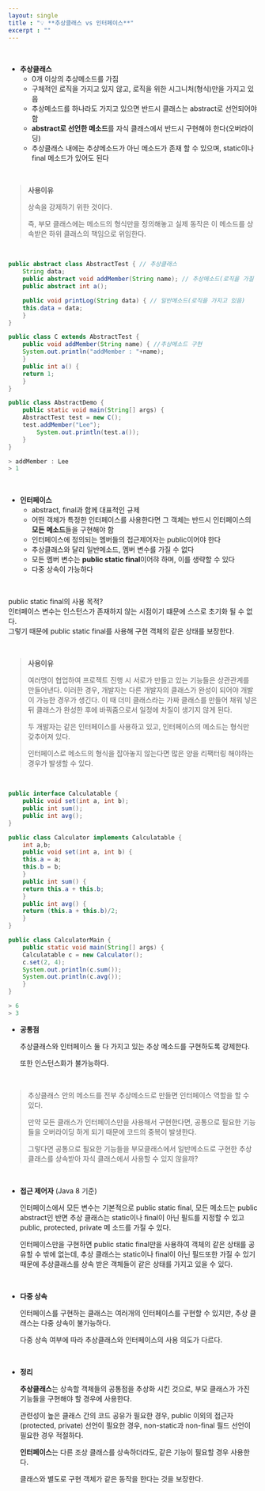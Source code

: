 ```yaml
---
layout: single
title : "💡 **추상클래스 vs 인터페이스**"
excerpt : ""
---
```


<br>

- **추상클래스**
  - 0개 이상의 추상메소드를 가짐
  - 구체적인 로직을 가지고 있지 않고, 로직을 위한 시그니처(형식)만을 가지고 있음
  - 추상메소드를 하나라도 가지고 있으면 반드시 클래스는 abstract로 선언되어야 함
  - **abstract로 선언한 메소드**를 자식 클래스에서 반드시 구현해야 한다(오버라이딩)
  - 추상클래스 내에는 추상메소드가 아닌 메소드가 존재 할 수 있으며, static이나 final 메소드가 있어도 된다

<br>

> **사용이유** <br>
>
> 상속을 강제하기 위한 것이다. <br>
>
> 즉, 부모 클래스에는 메소드의 형식만을 정의해놓고 실제 동작은 이 메소드를 상속받은 하위 클래스의 책임으로 위임한다.

<br>

```java
public abstract class AbstractTest { // 추상클래스
    String data;
    public abstract void addMember(String name); // 추상메소드(로직을 가질 수 없다)
    public abstract int a();

    public void printLog(String data) { // 일반메소드(로직을 가지고 있음)
	this.data = data;
    }
}
```

```java
public class C extends AbstractTest {
    public void addMember(String name) { //추상메소드 구현
	System.out.println("addMember : "+name);
    }
    public int a() {
	return 1;
    }
}
```

```java
public class AbstractDemo {
    public static void main(String[] args) {
	AbstractTest test = new C();
	test.addMember("Lee");
        System.out.println(test.a());
    }
}
```

```java
> addMember : Lee
> 1
```

<br>

- **인터페이스**
  - abstract, final과 함께 대표적인 규제
  - 어떤 객체가 특정한 인터페이스를 사용한다면 그 객체는 반드시 인터페이스의 **모든 메소드**들을 구현해야 함
  - 인터페이스에 정의되는 멤버들의 접근제어자는 public이어야 한다
  - 추상클래스와 달리 일반메소드, 멤버 변수를 가질 수 없다
  - 모든 멤버 변수는 **public static final**이어햐 하며, 이를 생략할 수 있다
  - 다중 상속이 가능하다
<br>

public static final의 사용 목적? <br>
인터페이스 변수는 인스턴스가 존재하지 않는 시점이기 떄문에 스스로 초기화 될 수 없다. <br>
그렇기 때문에 public static final를 사용해 구현 객체의 같은 상태를 보장한다.

<br>

> **사용이유** <br>
>
> 여러명이 협업하여 프로젝트 진행 시 서로가 만들고 있는 기능들은 상관관계를 만들어낸다. 이러한 경우, 개발자는 다른 개발자의 클래스가 완성이 되어야 개발이 가능한 경우가 생긴다. 이 때 더미 클래스라는 가짜 클래스를 만들어 채워 넣은 뒤 클래스가 완성한 후에 바꿔줌으로서 일정에 차질이 생기지 않게 된다. <br>
>
> 두 개발자는 같은 인터페이스를 사용하고 있고, 인터페이스의 메소드는 형식만 갖추어져 있다. <br>
>
> 인터페이스로 메소드의 형식을 잡아놓지 않는다면 많은 양을 리팩터링 해야하는 경우가 발생할 수 있다.

<br>

```java
public interface Calculatable {
    public void set(int a, int b);
    public int sum();
    public int avg();
}
```

```java
public class Calculator implements Calculatable {
    int a,b;
    public void set(int a, int b) {
	this.a = a;
	this.b = b;
    }
    public int sum() {
	return this.a + this.b;
    }
    public int avg() {
	return (this.a + this.b)/2;
    }
}

```

```java
public class CalculatorMain {
    public static void main(String[] args) {
	Calculatable c = new Calculator();
	c.set(2, 4);
	System.out.println(c.sum());
	System.out.println(c.avg());
    }
}
```

```java
> 6
> 3
```


- **공통점** 

  추상클래스와 인터페이스 둘 다 가지고 있는 추상 메소드를 구현하도록 강제한다. 
  
  또한 인스턴스화가 불가능하다.

<br>

> 추상클래스 안의 메소드를 전부 추상메소드로 만들면 인터페이스 역할을 할 수 있다. <br>
> 
> 만약 모든 클래스가 인터페이스만을 사용해서 구현한다면, 공통으로 필요한 기능들을 오버라이딩 하게 되기 때문에 코드의 중복이 발생한다.
> 
> 그렇다면 공통으로 필요한 기능들을 부모클래스에서 일반메소드로 구현한 추상클래스를 상속받아 자식 클래스에서 사용할 수 있지 않을까?
> 

<br>

- **접근 제어자** (Java 8 기준) <br>

  인터페이스에서 모든 변수는 기본적으로 public static final, 모든 메소드는 public abstract인 반면 추상 클래스는 static이나 final이 아닌 필드를 지정할 수 있고 public, protected, private 메   소드를 가질 수 있다. 

  인터페이스만을 구현하면 public static final만을 사용하여 객체의 같은 상태를 공유할 수 밖에 없는데, 추상 클래스는 static이나 final이 아닌 필드또한 가질 수 있기 때문에 추상클래스를 상속 받은 객체들이 같은 상태를 가지고 있을 수 있다.
  
 <br>
  
- **다중 상속**
  
  인터페이스를 구현하는 클래스는 여러개의 인터페이스를 구현할 수 있지만, 추상 클래스는 다중 상속이 불가능하다. 
  
  다중 상속 여부에 따라 추상클래스와 인터페이스의 사용 의도가 다르다.
  
 <br>
 
- **정리**

  **추상클래스**는 상속할 객체들의 공통점을 추상화 시킨 것으로, 부모 클래스가 가진 기능들을 구현해야 할 경우에 사용한다. 
  
  관련성이 높은 클래스 간의 코드 공유가 필요한 경우, public 이외의 접근자(protected, private) 선언이 필요한 경우, non-static과 non-final 필드 선언이 필요한 경우 적절하다.
  
  **인터페이스**는 다른 조상 클래스를 상속하더라도, 같은 기능이 필요할 경우 사용한다. 
  
  클래스와 별도로 구현 객체가 같은 동작을 한다는 것을 보장한다. 


